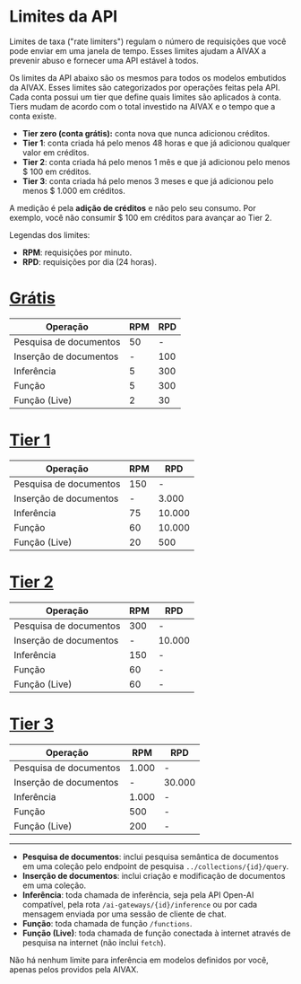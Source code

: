# Limites da API

Limites de taxa ("rate limiters") regulam o número de requisições que você pode enviar em uma janela de tempo. Esses limites ajudam a AIVAX a prevenir abuso e fornecer uma API estável à todos.

Os limites da API abaixo são os mesmos para todos os modelos embutidos da AIVAX. Esses limites são categorizados por operações feitas pela API. Cada conta possui um tier que define quais limites são aplicados à conta. Tiers mudam de acordo com o total investido na AIVAX e o tempo que a conta existe.

- **Tier zero (conta grátis):** conta nova que nunca adicionou créditos.
- **Tier 1**: conta criada há pelo menos 48 horas e que já adicionou qualquer valor em créditos.
- **Tier 2**: conta criada há pelo menos 1 mês e que já adicionou pelo menos $ 100 em créditos.
- **Tier 3**: conta criada há pelo menos 3 meses e que já adicionou pelo menos $ 1.000 em créditos.

A medição é pela **adição de créditos** e não pelo seu consumo. Por exemplo, você não consumir $ 100 em créditos para avançar ao Tier 2.

Legendas dos limites:

- **RPM**: requisições por minuto.
- **RPD**: requisições por dia (24 horas).

# [Grátis](#tab/free)

| Operação | RPM | RPD |
| --- | --- | --- |
| Pesquisa de documentos | 50 | - |
| Inserção de documentos | - | 100 |
| Inferência | 5 | 300 |
| Função | 5 | 300 |
| Função (Live) | 2 | 30 |

# [Tier 1](#tab/tier1)

| Operação | RPM | RPD |
| --- | --- | --- |
| Pesquisa de documentos | 150 | - |
| Inserção de documentos | - | 3.000 |
| Inferência | 75 | 10.000 |
| Função | 60 | 10.000 |
| Função (Live) | 20 | 500 |

# [Tier 2](#tab/tier2)

| Operação | RPM | RPD |
| --- | --- | --- |
| Pesquisa de documentos | 300 | - |
| Inserção de documentos | - | 10.000 |
| Inferência | 150 | - |
| Função | 60 | - |
| Função (Live) | 60 | - |

# [Tier 3](#tab/tier3)

| Operação | RPM | RPD |
| --- | --- | --- |
| Pesquisa de documentos | 1.000 | - |
| Inserção de documentos | - | 30.000 |
| Inferência | 1.000 | - |
| Função | 500 | - |
| Função (Live) | 200 | - |

---

- **Pesquisa de documentos**: inclui pesquisa semântica de documentos em uma coleção pelo endpoint de pesquisa `../collections/{id}/query`.
- **Inserção de documentos**: inclui criação e modificação de documentos em uma coleção.
- **Inferência**: toda chamada de inferência, seja pela API Open-AI compatível, pela rota `/ai-gateways/{id}/inference` ou por cada mensagem enviada por uma sessão de cliente de chat.
- **Função**: toda chamada de função `/functions`.
- **Função (Live)**: toda chamada de função conectada à internet através de pesquisa na internet (não inclui `fetch`).

Não há nenhum limite para inferência em modelos definidos por você, apenas pelos providos pela AIVAX.